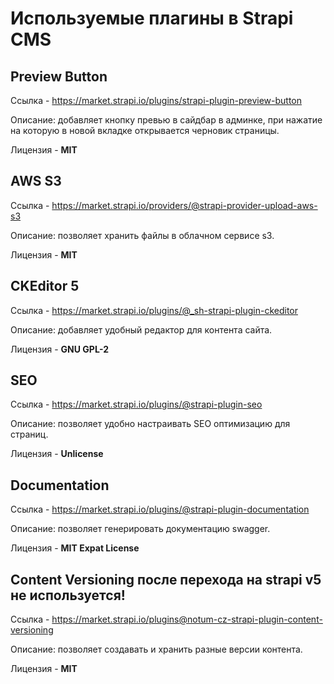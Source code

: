 # Используемые плагины в Strapi CMS

## Preview Button 

Ссылка - https://market.strapi.io/plugins/strapi-plugin-preview-button

Описание: добавляет кнопку превью в сайдбар в админке, при нажатие на которую в новой вкладке открывается черновик страницы.

Лицензия - **MIT**

## AWS S3

Ссылка - https://market.strapi.io/providers/@strapi-provider-upload-aws-s3

Описание: позволяет хранить файлы в облачном сервисе s3.

Лицензия - **MIT**

## CKEditor 5

Ссылка - https://market.strapi.io/plugins/@_sh-strapi-plugin-ckeditor

Описание: добавляет удобный редактор для контента сайта.

Лицензия - **GNU GPL-2**

## SEO

Ссылка - https://market.strapi.io/plugins/@strapi-plugin-seo

Описание: позволяет удобно настраивать SEO оптимизацию для страниц.

Лицензия - **Unlicense**

## Documentation

Ссылка - https://market.strapi.io/plugins/@strapi-plugin-documentation

Описание: позволяет генерировать документацию swagger.

Лицензия - **MIT Expat License**

## Content Versioning после перехода на strapi v5 не используется!

Ссылка - https://market.strapi.io/plugins@notum-cz-strapi-plugin-content-versioning

Описание: позволяет создавать и хранить разные версии контента.

Лицензия - **MIT**